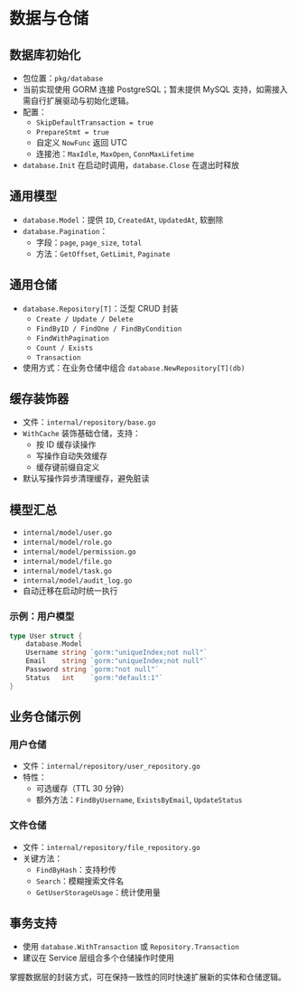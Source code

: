 # 数据与仓储

## 数据库初始化
- 包位置：`pkg/database`
- 当前实现使用 GORM 连接 PostgreSQL；暂未提供 MySQL 支持，如需接入需自行扩展驱动与初始化逻辑。
- 配置：
  - `SkipDefaultTransaction = true`
  - `PrepareStmt = true`
  - 自定义 `NowFunc` 返回 UTC
  - 连接池：`MaxIdle`, `MaxOpen`, `ConnMaxLifetime`
- `database.Init` 在启动时调用，`database.Close` 在退出时释放

## 通用模型
- `database.Model`：提供 `ID`, `CreatedAt`, `UpdatedAt`, 软删除
- `database.Pagination`：
  - 字段：`page`, `page_size`, `total`
  - 方法：`GetOffset`, `GetLimit`, `Paginate`

## 通用仓储
- `database.Repository[T]`：泛型 CRUD 封装
  - `Create / Update / Delete`
  - `FindByID / FindOne / FindByCondition`
  - `FindWithPagination`
  - `Count / Exists`
  - `Transaction`
- 使用方式：在业务仓储中组合 `database.NewRepository[T](db)`

## 缓存装饰器
- 文件：`internal/repository/base.go`
- `WithCache` 装饰基础仓储，支持：
  - 按 ID 缓存读操作
  - 写操作自动失效缓存
  - 缓存键前缀自定义
- 默认写操作异步清理缓存，避免脏读

## 模型汇总
- `internal/model/user.go`
- `internal/model/role.go`
- `internal/model/permission.go`
- `internal/model/file.go`
- `internal/model/task.go`
- `internal/model/audit_log.go`
- 自动迁移在启动时统一执行

### 示例：用户模型
```go
type User struct {
    database.Model
    Username string `gorm:"uniqueIndex;not null"`
    Email    string `gorm:"uniqueIndex;not null"`
    Password string `gorm:"not null"`
    Status   int    `gorm:"default:1"`
}
```

## 业务仓储示例
### 用户仓储
- 文件：`internal/repository/user_repository.go`
- 特性：
  - 可选缓存（TTL 30 分钟）
  - 额外方法：`FindByUsername`, `ExistsByEmail`, `UpdateStatus`

### 文件仓储
- 文件：`internal/repository/file_repository.go`
- 关键方法：
  - `FindByHash`：支持秒传
  - `Search`：模糊搜索文件名
  - `GetUserStorageUsage`：统计使用量

## 事务支持
- 使用 `database.WithTransaction` 或 `Repository.Transaction`
- 建议在 Service 层组合多个仓储操作时使用

掌握数据层的封装方式，可在保持一致性的同时快速扩展新的实体和仓储逻辑。